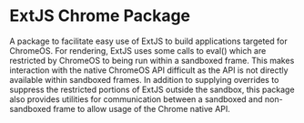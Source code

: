 ExtJS Chrome Package
=====================

A package to facilitate easy use of ExtJS to build applications targeted for ChromeOS.
For rendering, ExtJS uses some calls to eval() which are restricted by ChromeOS to
being run within a sandboxed frame. This makes interaction with the native ChromeOS
API difficult as the API is not directly available within sandboxed frames. In
addition to supplying overrides to suppress the restricted portions of ExtJS outside
the sandbox, this package also provides utilities for communication between a
sandboxed and non-sandboxed frame to allow usage of the Chrome native API.
